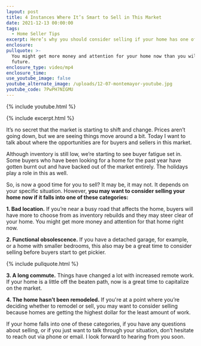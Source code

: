 ```yaml
---
layout: post
title: 4 Instances Where It’s Smart to Sell in This Market
date: 2021-12-13 00:00:00
tags:
  - Home Seller Tips
excerpt: Here’s why you should consider selling if your home has one of these traits.
enclosure:
pullquote: >-
  You might get more money and attention for your home now than you will in the
  future.
enclosure_type: video/mp4
enclosure_time:
use_youtube_image: false
youtube_alternate_image: /uploads/12-07-montemayor-youtube.jpg
youtube_code: 7PwPH7NIGMU
---
```

{% include youtube.html %}

{% include excerpt.html %}

It’s no secret that the market is starting to shift and change. Prices aren’t going down, but we are seeing things move around a bit. Today I want to talk about where the opportunities are for buyers and sellers in this market.

Although inventory is still low, we’re starting to see buyer fatigue set in. Some buyers who have been looking for a home for the past year have gotten burnt out and have backed out of the market entirely. The holidays play a role in this as well.

So, is now a good time for you to sell? It may be, it may not. It depends on your specific situation. However, **you may want to consider selling your home now if it falls into one of these categories:**

**1\. Bad location.** If you’re near a busy road that affects the home, buyers will have more to choose from as inventory rebuilds and they may steer clear of your home. You might get more money and attention for that home right now.

**2\. Functional obsolescence.** If you have a detached garage, for example, or a home with smaller bedrooms, this also may be a great time to consider selling before buyers start to get pickier.

{% include pullquote.html %}

**3\. A long commute.** Things have changed a lot with increased remote work. If your home is a little off the beaten path, now is a great time to capitalize on the market.

**4\. The home hasn’t been remodeled.** If you're at a point where you’re deciding whether to remodel or sell, you may want to consider selling because homes are getting the highest dollar for the least amount of work.

If your home falls into one of these categories, if you have any questions about selling, or if you just want to talk through your situation, don’t hesitate to reach out via phone or email. I look forward to hearing from you soon.
